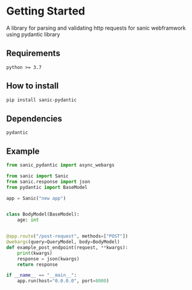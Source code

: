 # Getting Started

A library for parsing and validating http requests for sanic webframwork using pydantic library 

## Requirements

	python >= 3.7

## How to install

```bash
pip install sanic-pydantic
```

## Dependencies

	pydantic

## Example

```python
from sanic_pydantic import async_webargs

from sanic import Sanic
from sanic.response import json
from pydantic import BaseModel

app = Sanic("new app")


class BodyModel(BaseModel):
    age: int


@app.route("/post-request", methods=["POST"])
@webargs(query=QueryModel, body=BodyModel)
def example_post_endpoint(request, **kwargs):
    print(kwargs)
    response = json(kwargs)
    return response

if __name__ == "__main__":
    app.run(host="0.0.0.0", port=8000)
```
